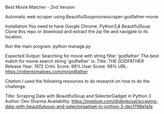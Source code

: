 Best Movie Matcher - 2nd Version

Automatic web scraper using BeautifulSoupmoviescraper-godfather-movie

Installation
You need to have Google Chrome, Python3,& BeautifulSoup
Clone this repo or download and extract the zip file and navigate to its location.

Run the main program:
python manage.py

Expected Output:
Searching for movie with string filter 'godfather' The best match for movie search string 'godfather' is: Title: THE GODFATHER Release Year: 1972 Critic Score: 98% User Score: 98% URL: https://rottentomatoes.com/m/godfather

Citation
I used the following resources to do research on how to do the challenge.

Title: Scraping Data with BeautifulSoup and SelectorGadget in Python 3
Author: Dev Sharma
Availability: https://medium.com/@devkosal/scraping-data-with-beautifulsoup-and-selectorgadget-in-python-3-decf798e1a1e
